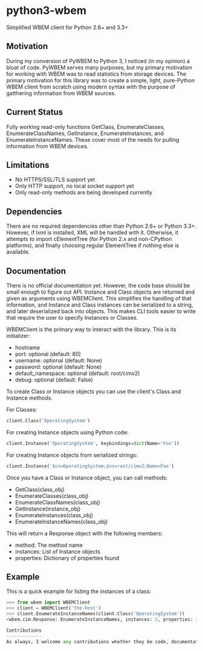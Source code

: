 python3-wbem
============
Simplified WBEM client for Python 2.6+ and 3.3+

Motivation
----------
During my conversion of PyWBEM to Python 3, I noticed (in my opinion) a bloat of code. PyWBEM serves many purposes, but my primary motivation for working with WBEM was to read statistics from storage devices. The primary motivation for this library was to create a simple, light, pure-Python WBEM client from scratch using modern syntax with the purpose of gatthering information from WBEM sources.

Current Status
--------------
Fully working read-only functions GetClass, EnumerateClasses, EnumerateClassNames, GetInstance, EnumerateInstances, and EnumerateInstanceNames. These cover most of the needs for pulling information from WBEM devices.

Limitations
-----------
* No HTTPS/SSL/TLS support yet
* Only HTTP support, no local socket support yet
* Only read-only methods are being developed currently

Dependencies
------------
There are no required dependencies other than Python 2.6+ or Python 3.3+. However, if lxml is installed, XML will be handled with it. Otherwise, it attempts to import cElementTree (for Python 2.x and non-CPython platforms), and finally choosing regular ElementTree if nothing else is available.

Documentation
-------------
There is no official documentation yet. However, the code base should be small enough to figure out API. Instance and Class objects are returned and given as arguments using WBEMClient. This simplifies the handling of that information, and Instance and Class instances can be serialized to a string, and later deserialized back into objects. This makes CLI tools easier to write that require the user to specify Instances or Classes.

WBEMClient is the primary way to interact with the library. This is its initializer:
* hostname
* port: optional (default: 80)
* username: optional (default: None)
* password: optional (default: None)
* default_namespace: optional (default: root/cimv2)
* debug: optional (default: False)

To create Class or Instance objects you can use the client's Class and Instance methods.

For Classes:
```python
client.Class('OperatingSystem')
```

For creating Instance objects using Python code:
```python
client.Instance('OperatingSystem', keybindings=dict(Name='Foo'))
```

For creating Instance objects from serialized strings:
```python
client.Instance('$cn=OperatingSystem;$ns=root/cimv2;Name=Foo')
```

Once you have a Class or Instance object, you can call methods:
* GetClass(class_obj)
* EnumerateClasses(class_obj)
* EnumerateClassNames(class_obj)
* GetInstance(instance_obj)
* EnumerateInstances(class_obj)
* EnumerateInstanceNames(class_obj)

This will return a Response object with the following members:
* method: The method name
* instances: List of Instance objects
* properties: Dictionary of properties found

Example
-------
This is a quick example for listing the instances of a class:
```python
>>> from wbem import WBEMClient
>>> client = WBEMClient('the-host')
>>> client.EnumerateInstanceNames(client.Class('OperatingSystem'))
<wbem.cim.Response: EnumerateInstanceNames, instances: 5, properties: 3>

Contributions
-------------
As always, I welcome any contributions whether they be code, documentation, tests, bug reports, or feature requests. The WBEM/CIM protocols don't seem to be very popular right now, so any interest in general for WBEM support in Python is appreciated.
